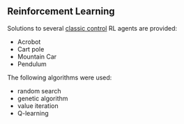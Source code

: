 ## Reinforcement Learning

 Solutions to several [classic control]("https://gym.openai.com/envs/#classic_control") RL agents are provided:
  * Acrobot
  * Cart pole
  * Mountain Car
  * Pendulum


 The following algorithms were used:
  * random search
  * genetic algorithm
  * value iteration
  * Q-learning
